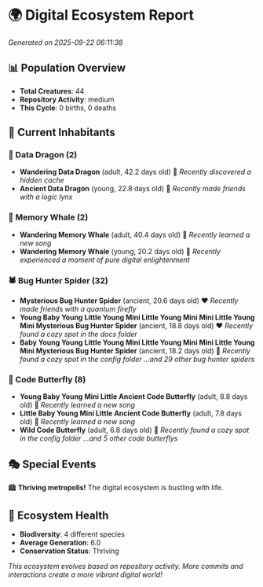 # 🌍 Digital Ecosystem Report
*Generated on 2025-09-22 06:11:38*

## 📊 Population Overview
- **Total Creatures**: 44
- **Repository Activity**: medium
- **This Cycle**: 0 births, 0 deaths

## 👥 Current Inhabitants

### 🐉 Data Dragon (2)
- **Wandering Data Dragon** (adult, 42.2 days old) 💛
  *Recently discovered a hidden cache*
- **Ancient Data Dragon** (young, 22.8 days old) 💛
  *Recently made friends with a logic lynx*

### 🐋 Memory Whale (2)
- **Wandering Memory Whale** (adult, 40.4 days old) 💛
  *Recently learned a new song*
- **Wandering Memory Whale** (young, 20.2 days old) 💚
  *Recently experienced a moment of pure digital enlightenment*

### 🕷️ Bug Hunter Spider (32)
- **Mysterious Bug Hunter Spider** (ancient, 20.6 days old) ❤️
  *Recently made friends with a quantum firefly*
- **Young Baby Young Little Young Mini Little Young Mini Mini Little Young Mini Mysterious Bug Hunter Spider** (ancient, 18.8 days old) ❤️
  *Recently found a cozy spot in the docs folder*
- **Baby Young Young Little Young Mini Little Young Mini Mini Little Young Mini Mysterious Bug Hunter Spider** (ancient, 18.2 days old) 💛
  *Recently found a cozy spot in the config folder*
  *...and 29 other bug hunter spiders*

### 🦋 Code Butterfly (8)
- **Young Baby Young Mini Little Ancient Code Butterfly** (adult, 8.8 days old) 💚
  *Recently learned a new song*
- **Little Baby Young Mini Little Ancient Code Butterfly** (adult, 7.8 days old) 💛
  *Recently learned a new song*
- **Wild Code Butterfly** (adult, 6.8 days old) 💛
  *Recently found a cozy spot in the config folder*
  *...and 5 other code butterflys*

## 🎭 Special Events

🏙️ **Thriving metropolis!** The digital ecosystem is bustling with life.

## 🔬 Ecosystem Health
- **Biodiversity**: 4 different species
- **Average Generation**: 6.0
- **Conservation Status**: Thriving

*This ecosystem evolves based on repository activity. More commits and interactions create a more vibrant digital world!*